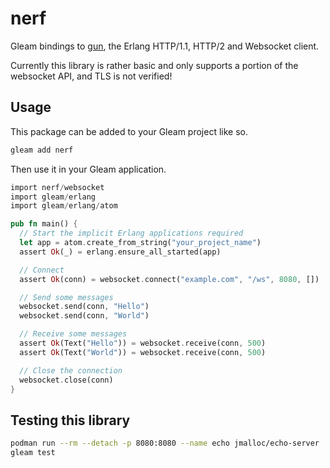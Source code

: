 # nerf

Gleam bindings to [gun][gun], the Erlang HTTP/1.1, HTTP/2 and Websocket client.

[gun]: https://hex.pm/packages/gun

Currently this library is rather basic and only supports a portion of the
websocket API, and TLS is not verified!

## Usage

This package can be added to your Gleam project like so.

```sh
gleam add nerf
```

Then use it in your Gleam application.

```rust
import nerf/websocket
import gleam/erlang
import gleam/erlang/atom

pub fn main() {
  // Start the implicit Erlang applications required
  let app = atom.create_from_string("your_project_name")
  assert Ok(_) = erlang.ensure_all_started(app)

  // Connect
  assert Ok(conn) = websocket.connect("example.com", "/ws", 8080, [])

  // Send some messages
  websocket.send(conn, "Hello")
  websocket.send(conn, "World")

  // Receive some messages
  assert Ok(Text("Hello")) = websocket.receive(conn, 500)
  assert Ok(Text("World")) = websocket.receive(conn, 500)

  // Close the connection
  websocket.close(conn)
}
```

## Testing this library

```sh
podman run --rm --detach -p 8080:8080 --name echo jmalloc/echo-server
gleam test
```
